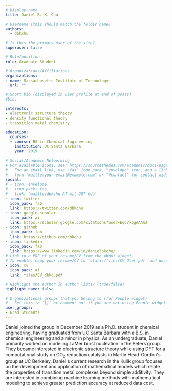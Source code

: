 ```yaml
---
# Display name
title: Daniel B. K. Chu

# Username (this should match the folder name)
authors:
  - dbkchu

# Is this the primary user of the site?
superuser: false

# Role/position
role: Graduate Student

# Organizations/Affiliations
organizations:
- name: Massachusetts Institute of Technology
  url: ""

# Short bio (displayed in user profile at end of posts)
#bio: 

interests:
- electronic structure theory 
- density functional theory
- transition metal chemistry

education:
  courses:
  - course: BS in Chemical Engineering 
    institution: UC Santa Barbara
    year: 2019

# Social/Academic Networking
# For available icons, see: https://sourcethemes.com/academic/docs/page-builder/#icons
#   For an email link, use "fas" icon pack, "envelope" icon, and a link in the
#   form "mailto:your-email@example.com" or "#contact" for contact widget.
social:
# - icon: envelope
#   icon_pack: fas
#   link: 'mailto:dbkchu AT mit DOT edu'
- icon: twitter
  icon_pack: fab
  link: https://twitter.com/dbkchu
- icon: google-scholar
  icon_pack: ai
  link: https://scholar.google.com/citations?user=Eq6VkpgAAAAJ
- icon: github
  icon_pack: fab
  link: https://github.com/dbkchu
- icon: linkedin
  icon_pack: fab
  link: https://www.linkedin.com/in/danielbkchu/
# Link to a PDF of your resume/CV from the About widget.
# To enable, copy your resume/CV to `static/files/CV_User.pdf` and uncomment the lines below.
- icon: cv
  icon_pack: ai
  link: files/CV_dbkc.pdf

# Highlight the author in author lists? (true/false)
highlight_name: false

# Organizational groups that you belong to (for People widget)
#   Set this to `[]` or comment out if you are not using People widget.
user_groups:
- Grad Students
---
```

Daniel joined the group in December 2019 as a Ph.D. student in chemical engineering, having graduated from UC Santa Barbara with a B.S. in chemical engineering and a minor in physics. 
As an undergraduate, Daniel primarily worked on modeling LaMer burst nucleation in the Peters group.
They became interested in electronic structure theory while using DFT for a computational study on CO<sub>2</sub> reduction catalysts in Martin Head-Gordon's group at UC Berkeley. 
Daniel's current research in the Kulik group focuses on the development and application of mathematical models which relate the properties of transition metal complexes beyond simple additivity.
They are interested in combining machine learning methods with mathematical modeling to achieve greater prediction accuracy at reduced data cost.

